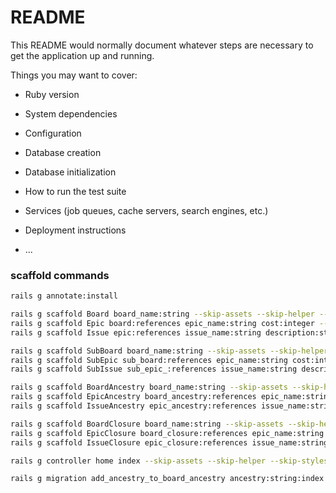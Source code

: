 # README

This README would normally document whatever steps are necessary to get the
application up and running.

Things you may want to cover:

* Ruby version

* System dependencies

* Configuration

* Database creation

* Database initialization

* How to run the test suite

* Services (job queues, cache servers, search engines, etc.)

* Deployment instructions

* ...

### scaffold commands

```bash
rails g annotate:install

rails g scaffold Board board_name:string --skip-assets --skip-helper --skip-stylesheets --skip-jbuilder
rails g scaffold Epic board:references epic_name:string cost:integer --skip-assets --skip-helper --skip-stylesheets --skip-jbuilder
rails g scaffold Issue epic:references issue_name:string description:string --skip-assets --skip-helper --skip-stylesheets --skip-jbuilder

rails g scaffold SubBoard board_name:string --skip-assets --skip-helper --skip-stylesheets --skip-jbuilder
rails g scaffold SubEpic sub_board:references epic_name:string cost:integer --skip-assets --skip-helper --skip-stylesheets --skip-jbuilder
rails g scaffold SubIssue sub_epic_:references issue_name:string description:string --skip-assets --skip-helper --skip-stylesheets --skip-jbuilder

rails g scaffold BoardAncestry board_name:string --skip-assets --skip-helper --skip-stylesheets --skip-jbuilder
rails g scaffold EpicAncestry board_ancestry:references epic_name:string cost:integer --skip-assets --skip-helper --skip-stylesheets --skip-jbuilder
rails g scaffold IssueAncestry epic_ancestry:references issue_name:string description:string --skip-assets --skip-helper --skip-stylesheets --skip-jbuilder

rails g scaffold BoardClosure board_name:string --skip-assets --skip-helper --skip-stylesheets --skip-jbuilder
rails g scaffold EpicClosure board_closure:references epic_name:string cost:integer --skip-assets --skip-helper --skip-stylesheets --skip-jbuilder
rails g scaffold IssueClosure epic_closure:references issue_name:string description:string --skip-assets --skip-helper --skip-stylesheets --skip-jbuilder

rails g controller home index --skip-assets --skip-helper --skip-stylesheets --skip-jbuilder

rails g migration add_ancestry_to_board_ancestry ancestry:string:index
```
